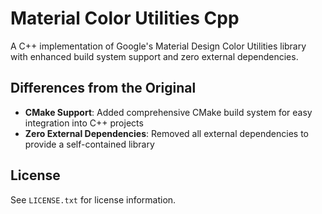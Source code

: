 # Material Color Utilities Cpp

A C++ implementation of Google's Material Design Color Utilities library with enhanced build system support and zero external dependencies.

## Differences from the Original

- **CMake Support**: Added comprehensive CMake build system for easy integration into C++ projects
- **Zero External Dependencies**: Removed all external dependencies to provide a self-contained library

## License

See `LICENSE.txt` for license information.
